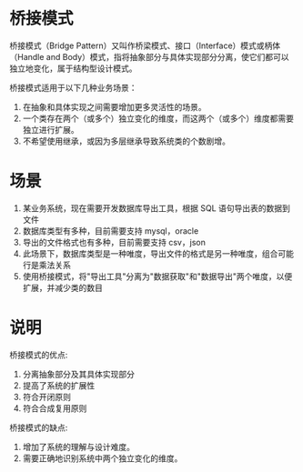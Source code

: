 # 桥接模式
桥接模式（Bridge Pattern）又叫作桥梁模式、接口（Interface）模式或柄体（Handle and Body）模式，指将抽象部分与具体实现部分分离，使它们都可以独立地变化，属于结构型设计模式。 

桥接模式适用于以下几种业务场景：
1. 在抽象和具体实现之间需要增加更多灵活性的场景。 
2. 一个类存在两个（或多个）独立变化的维度，而这两个（或多个）维度都需要独立进行扩展。 
3. 不希望使用继承，或因为多层继承导致系统类的个数剧增。

# 场景
1. 某业务系统，现在需要开发数据库导出工具，根据 SQL 语句导出表的数据到文件
2. 数据库类型有多种，目前需要支持 mysql，oracle
3. 导出的文件格式也有多种，目前需要支持 csv，json
4. 此场景下，数据库类型是一种唯度，导出文件的格式是另一种唯度，组合可能行是乘法关系
5. 使用桥接模式，将"导出工具"分离为"数据获取"和"数据导出"两个唯度，以便扩展，并减少类的数目

# 说明
桥接模式的优点:
1. 分离抽象部分及其具体实现部分
2. 提高了系统的扩展性
3. 符合开闭原则
4. 符合合成复用原则

 桥接模式的缺点:
 1. 增加了系统的理解与设计难度。 
 2. 需要正确地识别系统中两个独立变化的维度。
